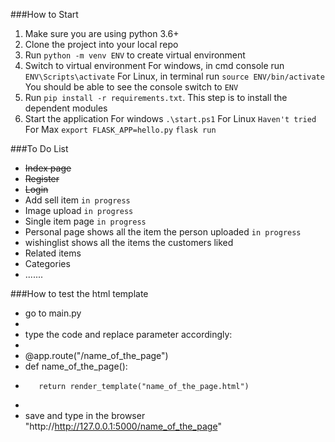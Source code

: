###How to Start
1. Make sure you are using python 3.6+
2. Clone the project into your local repo
3. Run `python -m venv ENV` to create virtual environment
4. Switch to virtual environment
    For windows, in cmd console run `ENV\Scripts\activate`
    For Linux, in terminal run `source ENV/bin/activate`
    You should be able to see the console switch to `ENV`
5. Run `pip install -r requirements.txt`. This step is to install the dependent modules
6. Start the application
    For windows `.\start.ps1`
    For Linux `Haven't tried`
    For Max `export FLASK_APP=hello.py`
            `flask run`

###To Do List
* ~~Index page~~
* ~~Register~~
* ~~Login~~
* Add sell item `in progress`
* Image upload `in progress`
* Single item page `in progress`
* Personal page shows all the item the person uploaded `in progress`
* wishinglist shows all the items the customers liked
* Related items
* Categories
* .......

###How to test the html template
* go to main.py
*
* type the code and replace parameter accordingly:
*
* @app.route("/name_of_the_page")
*   def name_of_the_page():
*        return render_template("name_of_the_page.html")
*
* save and type in the browser "http://http://127.0.0.1:5000/name_of_the_page" 


